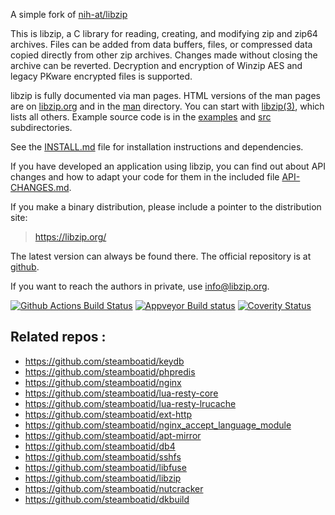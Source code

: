 
A simple fork of [nih-at/libzip](https://github.com/nih-at/libzip)

This is libzip, a C library for reading, creating, and modifying
zip and zip64 archives. Files can be added from data buffers, files,
or compressed data copied directly from other zip archives. Changes
made without closing the archive can be reverted. Decryption and
encryption of Winzip AES and legacy PKware encrypted files is
supported.

libzip is fully documented via man pages. HTML versions of the man
pages are on [libzip.org](https://libzip.org/documentation/) and
in the [man](man) directory. You can start with
[libzip(3)](https://libzip.org/documentation/libzip.html), which
lists
all others. Example source code is in the [examples](examples) and
[src](src) subdirectories.

See the [INSTALL.md](INSTALL.md) file for installation instructions and
dependencies.

If you have developed an application using libzip, you can find out
about API changes and how to adapt your code for them in the included
file [API-CHANGES.md](API-CHANGES.md).

If you make a binary distribution, please include a pointer to the
distribution site:
>	https://libzip.org/

The latest version can always be found there.  The official repository
is at [github](https://github.com/nih-at/libzip/).

If you want to reach the authors in private, use <info@libzip.org>.

[![Github Actions Build Status](https://github.com/nih-at/libzip/workflows/build/badge.svg)](https://github.com/nih-at/libzip/actions?query=workflow%3Abuild)
[![Appveyor Build status](https://ci.appveyor.com/api/projects/status/f1bqqt9djvf22f5g?svg=true)](https://ci.appveyor.com/project/nih-at/libzip)
[![Coverity Status](https://scan.coverity.com/projects/127/badge.svg)](https://scan.coverity.com/projects/libzip)




Related repos :
---------------
 - https://github.com/steamboatid/keydb
 - https://github.com/steamboatid/phpredis
 - https://github.com/steamboatid/nginx
 - https://github.com/steamboatid/lua-resty-core
 - https://github.com/steamboatid/lua-resty-lrucache
 - https://github.com/steamboatid/ext-http
 - https://github.com/steamboatid/nginx_accept_language_module
 - https://github.com/steamboatid/apt-mirror
 - https://github.com/steamboatid/db4
 - https://github.com/steamboatid/sshfs
 - https://github.com/steamboatid/libfuse
 - https://github.com/steamboatid/libzip
 - https://github.com/steamboatid/nutcracker
 - https://github.com/steamboatid/dkbuild
